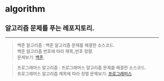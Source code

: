 # algorithm
 
## 알고리즘 문제를 푸는 레포지토리.
***

> 백준 알고리즘 : 백준 알고리즘 문제를 해결한 소스코드.   
> 백준 알고리즘 번호에 따라 제목_번호 정렬.   
> 문제보기: [백준][baekjoonlink].   
>
>[baekjoonlink]: https://github.com/sungju-kim/algorithm/tree/main/baekjoonAlgorithm "Go baekjoon"
>

> 프로그래머스 알고리즘 : 프로그래머스 알고리즘 문제를 해결한 소스코드.   
> 프로그래머스 알고리즘 제목에 따라 정렬
> 문제보기: [프로그래머스][programmerslink].   
>
>[programmerslink]: https://github.com/sungju-kim/algorithm/tree/main/programmersAlgorithm/programmersAlgorithm "Go Programmers"
